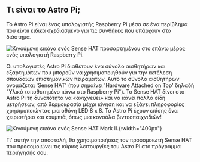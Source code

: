 ## Τι είναι το Astro Pi;

Το Astro Pi είναι ένας υπολογιστής Raspberry Pi μέσα σε ένα περίβλημα που είναι ειδικά σχεδιασμένο για τις συνθήκες που υπάρχουν στο διάστημα.

![Κινούμενη εικόνα ενός Sense HAT προσαρτημένου στο επάνω μέρος ενός υπολογιστή Raspberry Pi.](images/astro_pi_casing.jpeg)

Οι υπολογιστές Astro Pi διαθέτουν ένα σύνολο αισθητήρων και εξαρτημάτων που μπορούν να χρησιμοποιηθούν για την εκτέλεση σπουδαίων επιστημονικών πειραμάτων. Αυτό το σύνολο αισθητήρων ονομάζεται 'Sense HAT' (που σημαίνει 'Hardware Attached on Top' δηλαδή "Υλικό τοποθετημένο πάνω στο Raspberry Pi"). Το Sense HAT δίνει στο Astro Pi τη δυνατότητα να «ανιχνεύει» και να κάνει πολλά είδη μετρήσεων, από θερμοκρασία μέχρι κίνηση και να εξάγει πληροφορίες χρησιμοποιώντας μια οθόνη LED 8 x 8. Τα Astro Pi έχουν επίσης ένα χειριστήριο και κουμπιά, όπως μια κονσόλα βιντεοπαιχνιδιών!

![Κινούμενη εικόνα ενός Sense HAT Mark II.](images/AP_spin.gif){:width="400px"}

Γι' αυτήν την αποστολή, θα χρησιμοποιήσεις τον προσομοιωτή Sense HAT που προσομοιώνει τις κύριες λειτουργίες του Astro Pi στο πρόγραμμα περιήγησής σου.




